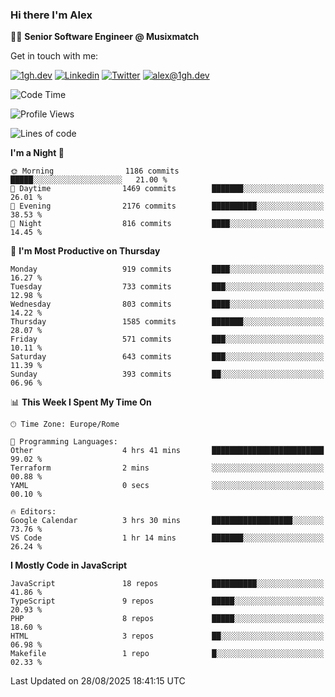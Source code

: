 ### Hi there I'm Alex

👨‍💻 __Senior Software Engineer @ Musixmatch__

Get in touch with me:

[![1gh.dev](https://img.shields.io/static/v1?label=1gh.dev&message=%20&color=red&logo=&style=flat-square&logoColor=white)](https://www.1gh.dev/)
[![Linkedin](https://img.shields.io/static/v1?label=Linkedin&message=%20&color=blue&logo=Linkedin&style=flat-square&logoColor=white)](https://linkedin.com/in/alexghirelli)
[![Twitter](https://img.shields.io/static/v1?label=Twitter&message=%20&color=blue&logo=Twitter&style=flat-square&logoColor=white)](https://twitter.com/alexGhirelli)
[![alex@1gh.dev](https://img.shields.io/static/v1?label=alex@1gh.dev&message=%20&color=red&logo=gmail&style=flat-square&logoColor=white)](mailto:alex@1gh.dev)

<!--START_SECTION:waka-->
![Code Time](http://img.shields.io/badge/Code%20Time-8%2C526%20hrs%2037%20mins-blue)

![Profile Views](http://img.shields.io/badge/Profile%20Views-7-blue)

![Lines of code](https://img.shields.io/badge/From%20Hello%20World%20I%27ve%20Written-19.8%20million%20lines%20of%20code-blue)

**I'm a Night 🦉** 

```text
🌞 Morning                1186 commits        █████░░░░░░░░░░░░░░░░░░░░   21.00 % 
🌆 Daytime                1469 commits        ███████░░░░░░░░░░░░░░░░░░   26.01 % 
🌃 Evening                2176 commits        ██████████░░░░░░░░░░░░░░░   38.53 % 
🌙 Night                  816 commits         ████░░░░░░░░░░░░░░░░░░░░░   14.45 % 
```
📅 **I'm Most Productive on Thursday** 

```text
Monday                   919 commits         ████░░░░░░░░░░░░░░░░░░░░░   16.27 % 
Tuesday                  733 commits         ███░░░░░░░░░░░░░░░░░░░░░░   12.98 % 
Wednesday                803 commits         ████░░░░░░░░░░░░░░░░░░░░░   14.22 % 
Thursday                 1585 commits        ███████░░░░░░░░░░░░░░░░░░   28.07 % 
Friday                   571 commits         ███░░░░░░░░░░░░░░░░░░░░░░   10.11 % 
Saturday                 643 commits         ███░░░░░░░░░░░░░░░░░░░░░░   11.39 % 
Sunday                   393 commits         ██░░░░░░░░░░░░░░░░░░░░░░░   06.96 % 
```


📊 **This Week I Spent My Time On** 

```text
🕑︎ Time Zone: Europe/Rome

💬 Programming Languages: 
Other                    4 hrs 41 mins       █████████████████████████   99.02 % 
Terraform                2 mins              ░░░░░░░░░░░░░░░░░░░░░░░░░   00.88 % 
YAML                     0 secs              ░░░░░░░░░░░░░░░░░░░░░░░░░   00.10 % 

🔥 Editors: 
Google Calendar          3 hrs 30 mins       ██████████████████░░░░░░░   73.76 % 
VS Code                  1 hr 14 mins        ███████░░░░░░░░░░░░░░░░░░   26.24 % 
```

**I Mostly Code in JavaScript** 

```text
JavaScript               18 repos            ██████████░░░░░░░░░░░░░░░   41.86 % 
TypeScript               9 repos             █████░░░░░░░░░░░░░░░░░░░░   20.93 % 
PHP                      8 repos             █████░░░░░░░░░░░░░░░░░░░░   18.60 % 
HTML                     3 repos             ██░░░░░░░░░░░░░░░░░░░░░░░   06.98 % 
Makefile                 1 repo              █░░░░░░░░░░░░░░░░░░░░░░░░   02.33 % 
```




 Last Updated on 28/08/2025 18:41:15 UTC
<!--END_SECTION:waka-->
